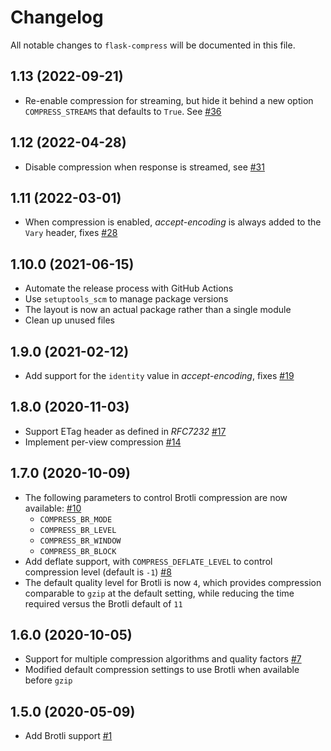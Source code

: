 # Changelog

All notable changes to `flask-compress` will be documented in this file.

## 1.13 (2022-09-21)

- Re-enable compression for streaming, but hide it behind a new option `COMPRESS_STREAMS` that defaults to `True`. See [#36](https://github.com/colour-science/flask-compress/pull/36)

## 1.12 (2022-04-28)

- Disable compression when response is streamed, see [#31](https://github.com/colour-science/flask-compress/pull/31)

## 1.11 (2022-03-01)

- When compression is enabled, *accept-encoding* is always added to the `Vary` header, fixes [#28](https://github.com/colour-science/flask-compress/issues/28)

## 1.10.0 (2021-06-15)

- Automate the release process with GitHub Actions
- Use `setuptools_scm` to manage package versions
- The layout is now an actual package rather than a single module
- Clean up unused files

## 1.9.0 (2021-02-12)

- Add support for the `identity` value in *accept-encoding*, fixes [#19](https://github.com/colour-science/flask-compress/issues/19)

## 1.8.0 (2020-11-03)

- Support ETag header as defined in *RFC7232* [#17](https://github.com/colour-science/flask-compress/pull/17)
- Implement per-view compression [#14](https://github.com/colour-science/flask-compress/pull/14)

## 1.7.0 (2020-10-09)

- The following parameters to control Brotli compression are now available: [#10](https://github.com/colour-science/flask-compress/pull/10)
    - `COMPRESS_BR_MODE`
    - `COMPRESS_BR_LEVEL`
    - `COMPRESS_BR_WINDOW`
    - `COMPRESS_BR_BLOCK`
- Add deflate support, with `COMPRESS_DEFLATE_LEVEL` to control compression level (default is `-1`) [#8](https://github.com/colour-science/flask-compress/pull/8)
- The default quality level for Brotli is now `4`, which provides compression comparable to `gzip` at the default setting, while reducing the time required versus the Brotli default of `11`

## 1.6.0 (2020-10-05)

- Support for multiple compression algorithms and quality factors [#7](https://github.com/colour-science/flask-compress/pull/7)
- Modified default compression settings to use Brotli when available before `gzip`

## 1.5.0 (2020-05-09)

- Add Brotli support [#1](https://github.com/colour-science/flask-compress/pull/1)
